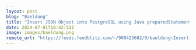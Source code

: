 ```yaml
---
layout: post
blog: "Baeldung"
title: "Insert JSON Object into PostgreSQL using Java preparedStatement"
date: 2024-07-01T18:42:53Z
image: images/baeldung.png
remote_url: "https://feeds.feedblitz.com/~/900423602/0/baeldung~Insert-JSON-Object-into-PostgreSQL-using-Java-preparedStatement"
---
```

